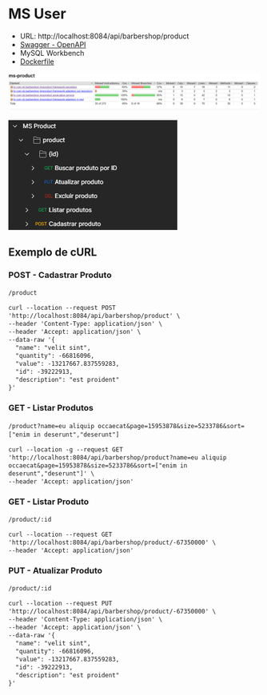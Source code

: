 # MS User


- URL: http://localhost:8084/api/barbershop/product
- [Swagger - OpenAPI](https://github.com/pbBarbershop/ms-user/blob/master/src/main/resources/openapi.yaml)
- MySQL Workbench
- [Dockerfile](https://github.com/pbBarbershop/ms-product/blob/master/Dockerfile)

![Cobertura de Testes](./src/main/resources/static/images/ms-product-cobertura-teste.png)

![Postman](./src/main/resources/static/images/postman-ms-product.png)

## Exemplo de cURL

### POST - Cadastrar Produto

`/product`

```cURL
curl --location --request POST 'http://localhost:8084/api/barbershop/product' \
--header 'Content-Type: application/json' \
--header 'Accept: application/json' \
--data-raw '{
  "name": "velit sint",
  "quantity": -66816096,
  "value": -13217667.837559283,
  "id": -39222913,
  "description": "est proident"
}'
```

### GET - Listar Produtos

`/product?name=eu aliquip occaecat&page=15953878&size=5233786&sort=["enim in deserunt","deserunt"]`

```cURL
curl --location -g --request GET 'http://localhost:8084/api/barbershop/product?name=eu aliquip occaecat&page=15953878&size=5233786&sort=["enim in deserunt","deserunt"]' \
--header 'Accept: application/json'
```

### GET - Listar Produto

`/product/:id`

```cURL
curl --location --request GET 'http://localhost:8084/api/barbershop/product/-67350000' \
--header 'Accept: application/json'
```

### PUT - Atualizar Produto

`/product/:id`

```cURL
curl --location --request PUT 'http://localhost:8084/api/barbershop/product/-67350000' \
--header 'Content-Type: application/json' \
--header 'Accept: application/json' \
--data-raw '{
  "name": "velit sint",
  "quantity": -66816096,
  "value": -13217667.837559283,
  "id": -39222913,
  "description": "est proident"
}'
```
